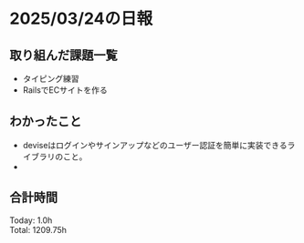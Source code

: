# 2025/03/24の日報
## 取り組んだ課題一覧
* タイピング練習
*  RailsでECサイトを作る
## わかったこと
* deviseはログインやサインアップなどのユーザー認証を簡単に実装できるライブラリのこと。
* 
##  合計時間 
Today: 1.0h<br>
Total: 1209.75h
